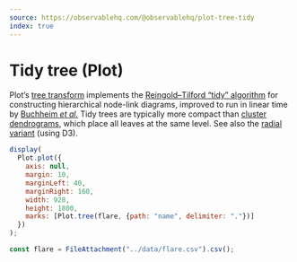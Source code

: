 ```yaml
---
source: https://observablehq.com/@observablehq/plot-tree-tidy
index: true
---
```


# Tidy tree (Plot)

Plot’s [tree transform](https://observablehq.com/plot/marks/tree) implements the [Reingold–Tilford “tidy” algorithm](http://reingold.co/tidier-drawings.pdf) for constructing hierarchical node-link diagrams, improved to run in linear time by [Buchheim _et al._](http://dirk.jivas.de/papers/buchheim02improving.pdf) Tidy trees are typically more compact than [cluster dendrograms](./cluster-diagram), which place all leaves at the same level. See also the [radial variant](../d3/radial-tree-component) (using D3).

```js echo
display(
  Plot.plot({
    axis: null,
    margin: 10,
    marginLeft: 40,
    marginRight: 160,
    width: 928,
    height: 1800,
    marks: [Plot.tree(flare, {path: "name", delimiter: "."})]
  })
);
```

```js echo
const flare = FileAttachment("../data/flare.csv").csv();
```
